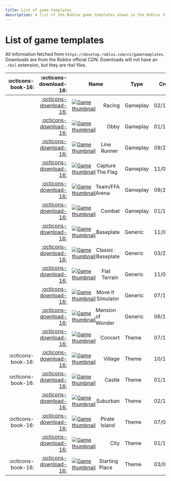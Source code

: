 ```yaml
---
title: List of game templates
description: A list of the Roblox game templates shown in the Roblox Studio launch menu.
---
```


# List of game templates

All information fetched from `https://develop.roblox.com/v1/gametemplates`.  
Downloads are from the Roblox official CDN. Downloads will not have an `.rbxl` extension, but they are rbxl files.

<style>
/* only affect child of article so we don't break anything else (hack!) */

article th[align='right'] {
    min-width: 0 !important;
}

article td {
    vertical-align: middle !important;
}

article td img {
    border-radius: 4px;
    height: 64px !important;
    margin-right: 1em;
}

.table-flex-fix {
    display: flex;
    align-items: center;
}
</style>

| :octicons-book-16: |                              :octicons-download-16:                              |                                                                                                          Name                                                                                                           |   Type   |  Created   |  Updated   |
| -----------------: | -------------------------------------------------------------------------------: | ----------------------------------------------------------------------------------------------------------------------------------------------------------------------------------------------------------------------- | -------- | ---------- | ---------- |
|                    | [:octicons-download-16:](https://c4.rbxcdn.com/e1fd55435d2a090d7a2aa1cb6ae01828) | <div class="table-flex-fix"> <a href="https://www.roblox.com/games/215383192"> <img alt="Game thumbnail" src="https://tr.rbxcdn.com/7cd2025ffe168f68a3e1e9ec3e6f3aed/128/128/Image/Png"> </a> Racing </div>             | Gameplay | 02/12/2015 | 04/04/2019 |
|                    | [:octicons-download-16:](https://c2.rbxcdn.com/79a70ada0a9c1760da516b80c05588b6) | <div class="table-flex-fix"> <a href="https://www.roblox.com/games/203812057"> <img alt="Game thumbnail" src="https://tr.rbxcdn.com/24247c48bb85ae985cccddde0f6c325f/128/128/Image/Png"> </a> Obby </div>               | Gameplay | 01/14/2015 | 04/05/2019 |
|                    | [:octicons-download-16:](https://c0.rbxcdn.com/462ba2f214bb663473fc8021a6468a8f) | <div class="table-flex-fix"> <a href="https://www.roblox.com/games/301530843"> <img alt="Game thumbnail" src="https://tr.rbxcdn.com/c7999f93422219f0927303246e39c6f2/128/128/Image/Png"> </a> Line Runner </div>        | Gameplay | 09/28/2015 | 04/04/2019 |
|                    | [:octicons-download-16:](https://c1.rbxcdn.com/585cebe99dd4c229ffff1f02560b7ba9) | <div class="table-flex-fix"> <a href="https://www.roblox.com/games/92721754"> <img alt="Game thumbnail" src="https://tr.rbxcdn.com/519641ab3c6ae358b4a57e7df79d29ec/128/128/Image/Png"> </a> Capture The Flag </div>    | Gameplay | 11/01/2013 | 04/04/2019 |
|                    | [:octicons-download-16:](https://c0.rbxcdn.com/76dea7fb07645cf51828ca0765368e1a) | <div class="table-flex-fix"> <a href="https://www.roblox.com/games/301529772"> <img alt="Game thumbnail" src="https://tr.rbxcdn.com/d46524ba0af338406e28d44ecdc42c87/128/128/Image/Png"> </a> Team/FFA Arena </div>     | Gameplay | 09/28/2015 | 11/19/2019 |
|                    | [:octicons-download-16:](https://c6.rbxcdn.com/2d26a0647f52502d23e70e13725a25af) | <div class="table-flex-fix"> <a href="https://www.roblox.com/games/203885589"> <img alt="Game thumbnail" src="https://tr.rbxcdn.com/b87d19cbe228279343afa9df312cec97/128/128/Image/Png"> </a> Combat </div>             | Gameplay | 01/14/2015 | 11/19/2019 |
|                    | [:octicons-download-16:](https://c6.rbxcdn.com/029c9de6f96df916a3ded0add8914855) | <div class="table-flex-fix"> <a href="https://www.roblox.com/games/95206881"> <img alt="Game thumbnail" src="https://tr.rbxcdn.com/d03d16419b3a612423f92fcd89af78dd/128/128/Image/Png"> </a> Baseplate </div>           | Generic  | 11/01/2013 | 07/08/2019 |
|                    | [:octicons-download-16:](https://c3.rbxcdn.com/b9f37eb76c96c0681f91cf47f204eb26) | <div class="table-flex-fix"> <a href="https://www.roblox.com/games/6560363541"> <img alt="Game thumbnail" src="https://tr.rbxcdn.com/8186bcf0d66f0f51f42aadb5a0fd873c/128/128/Image/Png"> </a> Classic Baseplate </div> | Generic  | 03/23/2021 | 04/16/2021 |
|                    | [:octicons-download-16:](https://c6.rbxcdn.com/5a14970cc63fd76ce9e203d4b2c7a8e3) | <div class="table-flex-fix"> <a href="https://www.roblox.com/games/95206192"> <img alt="Game thumbnail" src="https://tr.rbxcdn.com/c9a07f66b01675873d6c2b81fa029067/128/128/Image/Png"> </a> Flat Terrain </div>        | Generic  | 11/01/2013 | 07/08/2019 |
|                    | [:octicons-download-16:](https://c4.rbxcdn.com/0164e8d8c6c4006682eb9d0e53e973a1) | <div class="table-flex-fix"> <a href="https://www.roblox.com/games/5353920686"> <img alt="Game thumbnail" src="https://tr.rbxcdn.com/f3177c5ee6a92f90c022e456e2f082b9/128/128/Image/Png"> </a> Move It Simulator </div> | Generic  | 07/15/2020 | 07/15/2020 |
|                    | [:octicons-download-16:](https://c1.rbxcdn.com/ac557e01dedd79b0ec6bc4902878ffa2) | <div class="table-flex-fix"> <a href="https://www.roblox.com/games/6936227200"> <img alt="Game thumbnail" src="https://tr.rbxcdn.com/85f987ce27bac310f0ff2bee39a8d6d4/128/128/Image/Png"> </a> Mansion of Wonder </div> | Generic  | 06/10/2021 | 06/10/2021 |
|                    | [:octicons-download-16:](https://c6.rbxcdn.com/61f3be4c4f81b481a0da5bce94c1897c) | <div class="table-flex-fix"> <a href="https://www.roblox.com/games/10275826693"> <img alt="Game thumbnail" src="https://tr.rbxcdn.com/0c778763f72f080ff747d2d412dad34f/128/128/Image/Png"> </a> Concert </div>          | Theme    | 07/18/2022 | 07/18/2022 |
| :octicons-book-16: | [:octicons-download-16:](https://c4.rbxcdn.com/8ff5abf20b08eccf1fab319233242328) | <div class="table-flex-fix"> <a href="https://www.roblox.com/games/520390648"> <img alt="Game thumbnail" src="https://tr.rbxcdn.com/d59731dcff1113d8bdfb451c81e236df/128/128/Image/Png"> </a> Village </div>            | Theme    | 10/10/2016 | 11/19/2019 |
| :octicons-book-16: | [:octicons-download-16:](https://c0.rbxcdn.com/5ac459254183bf03dc19b30f24e9ef69) | <div class="table-flex-fix"> <a href="https://www.roblox.com/games/203810088"> <img alt="Game thumbnail" src="https://tr.rbxcdn.com/a16093de11b4ba40a7f8e2bac958a8a9/128/128/Image/Png"> </a> Castle </div>             | Theme    | 01/14/2015 | 04/04/2019 |
|                    | [:octicons-download-16:](https://c2.rbxcdn.com/1a148822c82843d38cbedfb36d176004) | <div class="table-flex-fix"> <a href="https://www.roblox.com/games/366130569"> <img alt="Game thumbnail" src="https://tr.rbxcdn.com/b40e307ed53e149ab77369e00eccff88/128/128/Image/Png"> </a> Suburban </div>           | Theme    | 02/19/2016 | 06/20/2019 |
| :octicons-book-16: | [:octicons-download-16:](https://c6.rbxcdn.com/38f5735d637c9fbcbbaf5d8b24013399) | <div class="table-flex-fix"> <a href="https://www.roblox.com/games/264719325"> <img alt="Game thumbnail" src="https://tr.rbxcdn.com/fa9e027818c503662c56b2ddf2990788/128/128/Image/Png"> </a> Pirate Island </div>      | Theme    | 07/01/2015 | 04/05/2019 |
|                    | [:octicons-download-16:](https://c2.rbxcdn.com/1a68ffe42177fa25348db7c14b1a547e) | <div class="table-flex-fix"> <a href="https://www.roblox.com/games/203783329"> <img alt="Game thumbnail" src="https://tr.rbxcdn.com/f2d9f9b9f8afaac88f07967dc02fa096/128/128/Image/Png"> </a> City </div>               | Theme    | 01/14/2015 | 04/04/2019 |
| :octicons-book-16: | [:octicons-download-16:](https://c4.rbxcdn.com/be4cf6f712fe3d496706858d26449038) | <div class="table-flex-fix"> <a href="https://www.roblox.com/games/379736082"> <img alt="Game thumbnail" src="https://tr.rbxcdn.com/aa3040a8b0b5144075c21cccb3bc3cd7/128/128/Image/Png"> </a> Starting Place </div>     | Theme    | 03/09/2016 | 04/05/2019 |
